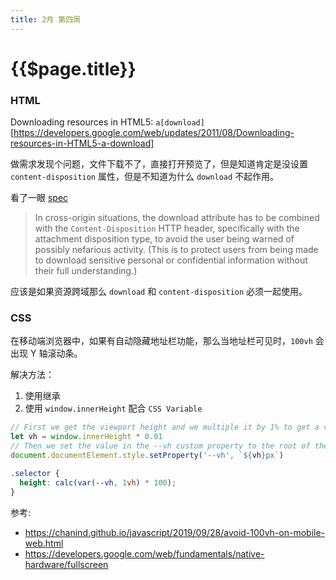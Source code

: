 ```yaml
---
title: 2月 第四周
---
```


# {{$page.title}}

### HTML

Downloading resources in HTML5: `a[download]` [https://developers.google.com/web/updates/2011/08/Downloading-resources-in-HTML5-a-download]

做需求发现个问题，文件下载不了，直接打开预览了，但是知道肯定是没设置 `content-disposition` 属性，但是不知道为什么 `download` 不起作用。

看了一眼 [spec](https://html.spec.whatwg.org/dev/links.html#downloading-resources)

> In cross-origin situations, the download attribute has to be combined with the `Content-Disposition` HTTP header, specifically with the attachment disposition type, to avoid the user being warned of possibly nefarious activity. (This is to protect users from being made to download sensitive personal or confidential information without their full understanding.)

应该是如果资源跨域那么 `download` 和 `content-disposition` 必须一起使用。

### CSS

在移动端浏览器中，如果有自动隐藏地址栏功能，那么当地址栏可见时，`100vh` 会出现 Y 轴滚动条。

解决方法：

1. 使用继承
2. 使用 `window.innerHeight` 配合 `CSS Variable`

```js
// First we get the viewport height and we multiple it by 1% to get a value for a vh unit
let vh = window.innerHeight * 0.01
// Then we set the value in the --vh custom property to the root of the document
document.documentElement.style.setProperty('--vh', `${vh}px`)
```

```css
.selector {
  height: calc(var(--vh, 1vh) * 100);
}
```

参考:

- https://chanind.github.io/javascript/2019/09/28/avoid-100vh-on-mobile-web.html
- https://developers.google.com/web/fundamentals/native-hardware/fullscreen
